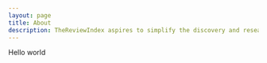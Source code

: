 ```yaml
---
layout: page
title: About
description: TheReviewIndex aspires to simplify the discovery and research process for gadgets and help you find the right products.
---
```





Hello world